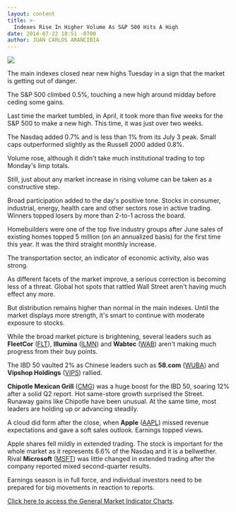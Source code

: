 ```yaml
---
layout: content
title: >-
  Indexes Rise In Higher Volume As S&P 500 Hits A High
date: 2014-07-22 18:51 -0700
author: JUAN CARLOS ARANCIBIA
---
```






![](https://www.investors.com/wp-content/uploads/ibd-migrated-images/MPv_140723_635416396239019596.png)









The main indexes closed near new highs Tuesday in a sign that the market is getting out of danger.


The S&P 500 climbed 0.5%, touching a new high around midday before ceding some gains.


Last time the market tumbled, in April, it took more than five weeks for the S&P 500 to make a new high. This time, it was just over two weeks.


The Nasdaq added 0.7% and is less than 1% from its July 3 peak. Small caps outperformed slightly as the Russell 2000 added 0.8%.


Volume rose, although it didn't take much institutional trading to top Monday's limp totals.


Still, just about any market increase in rising volume can be taken as a constructive step.


Broad participation added to the day's positive tone. Stocks in consumer, industrial, energy, health care and other sectors rose in active trading. Winners topped losers by more than 2-to-1 across the board.


Homebuilders were one of the top five industry groups after June sales of existing homes topped 5 million (on an annualized basis) for the first time this year. It was the third straight monthly increase.


The transportation sector, an indicator of economic activity, also was strong.


As different facets of the market improve, a serious correction is becoming less of a threat. Global hot spots that rattled Wall Street aren't having much effect any more.


But distribution remains higher than normal in the main indexes. Until the market displays more strength, it's smart to continue with moderate exposure to stocks.


While the broad market picture is brightening, several leaders such as **FleetCor** ([FLT](https://research.investors.com/quote.aspx?symbol=FLT)), **Illumina** ([ILMN](https://research.investors.com/quote.aspx?symbol=ILMN)) and **Wabtec** ([WAB](https://research.investors.com/quote.aspx?symbol=WAB)) aren't making much progress from their buy points.


The IBD 50 vaulted 2% as Chinese leaders such as **58.com** ([WUBA](https://research.investors.com/quote.aspx?symbol=WUBA)) and **Vipshop Holdings** ([VIPS](https://research.investors.com/quote.aspx?symbol=VIPS)) rallied.


**Chipotle Mexican Grill** ([CMG](https://research.investors.com/quote.aspx?symbol=CMG)) was a huge boost for the IBD 50, soaring 12% after a solid Q2 report. Hot same-store growth surprised the Street. Runaway gains like Chipotle have been unusual. At the same time, most leaders are holding up or advancing steadily.


A cloud did form after the close, when **Apple** ([AAPL](https://research.investors.com/quote.aspx?symbol=AAPL)) missed revenue expectations and gave a soft sales outlook. Earnings topped views.


Apple shares fell mildly in extended trading. The stock is important for the whole market as it represents 6.6% of the Nasdaq and it is a bellwether. Rival **Microsoft** ([MSFT](https://research.investors.com/quote.aspx?symbol=MSFT)) was little changed in extended trading after the company reported mixed second-quarter results.


Earnings season is in full force, and individual investors need to be prepared for big movements in reaction to reports.


[Click here to access the General Market Indicator Charts](https://www.investors.com/pdf/GMI_072314.pdf).




